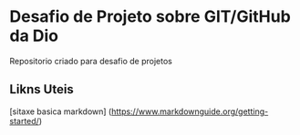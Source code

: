 # Desafio de Projeto sobre GIT/GitHub da Dio
Repositorio criado para desafio de projetos

## Likns Uteis
[sitaxe basica markdown] (https://www.markdownguide.org/getting-started/)
